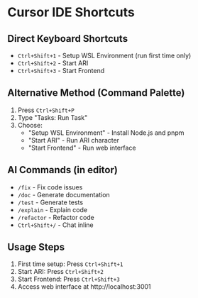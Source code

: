 # Cursor IDE Shortcuts

## Direct Keyboard Shortcuts
- `Ctrl+Shift+1` - Setup WSL Environment (run first time only)
- `Ctrl+Shift+2` - Start ARI
- `Ctrl+Shift+3` - Start Frontend

## Alternative Method (Command Palette)
1. Press `Ctrl+Shift+P`
2. Type "Tasks: Run Task"
3. Choose:
   - "Setup WSL Environment" - Install Node.js and pnpm
   - "Start ARI" - Run ARI character
   - "Start Frontend" - Run web interface

## AI Commands (in editor)
- `/fix` - Fix code issues
- `/doc` - Generate documentation
- `/test` - Generate tests
- `/explain` - Explain code
- `/refactor` - Refactor code
- `Ctrl+Shift+/` - Chat inline

## Usage Steps
1. First time setup: Press `Ctrl+Shift+1`
2. Start ARI: Press `Ctrl+Shift+2`
3. Start Frontend: Press `Ctrl+Shift+3`
4. Access web interface at http://localhost:3001